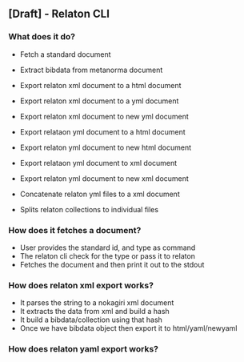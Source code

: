 ## [Draft] - Relaton CLI

### What does it do?

* Fetch a standard document
* Extract bibdata from metanorma document

* Export relaton xml document to a html document
* Export relaton xml document to a yml document
* Export relaton xml document to new yml document

* Export relataon yml document to a html document
* Export relaton yml document to new html document
* Export relataon yml document to xml document
* Export relaton yml document to new xml document

* Concatenate relaton yml files to a xml document
* Splits relaton collections to individual files

### How does it fetches a document?

* User provides the standard id, and type as command
* The relaton cli check for the type or pass it to relaton
* Fetches the document and then print it out to the stdout

### How does relaton xml export works?

* It parses the string to a nokagiri xml document
* It extracts the data from xml and build a hash
* It build a bibdata/collection using that hash
* Once we have bibdata object then export it to html/yaml/newyaml

### How does relaton yaml export works?

